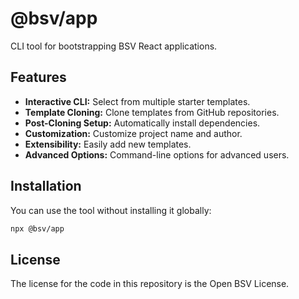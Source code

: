 # @bsv/app

CLI tool for bootstrapping BSV React applications.

## Features

- **Interactive CLI:** Select from multiple starter templates.
- **Template Cloning:** Clone templates from GitHub repositories.
- **Post-Cloning Setup:** Automatically install dependencies.
- **Customization:** Customize project name and author.
- **Extensibility:** Easily add new templates.
- **Advanced Options:** Command-line options for advanced users.

## Installation

You can use the tool without installing it globally:

```bash
npx @bsv/app
```

## License

The license for the code in this repository is the Open BSV License.
